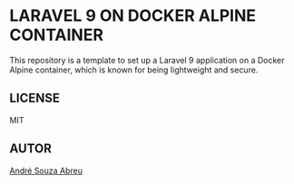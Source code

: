 # LARAVEL 9 ON DOCKER ALPINE CONTAINER

This repository is a template to set up a Laravel 9 application on a Docker Alpine
container, which is known for being lightweight and secure.

## LICENSE

MIT

## AUTOR

[André Souza Abreu](https://github.com/AndreSouzaAbreu)
